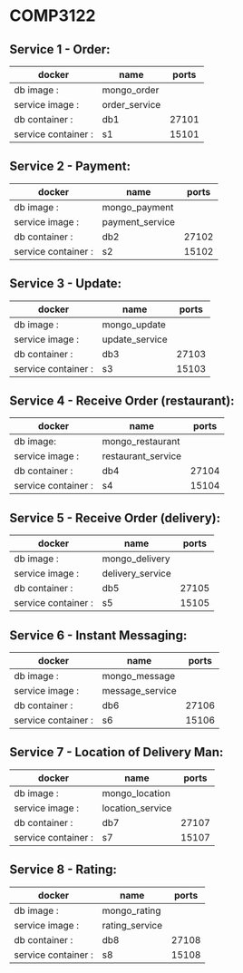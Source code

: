 # COMP3122

## Service 1 - Order:
|docker                   |name       |ports|
|-------------------------|-----------|-----|
| db image :          | mongo_order   |     |
| service image :     | order_service |     |
| db container :      | db1           |27101|
| service container : | s1            |15101|

## Service 2 - Payment:
|docker               |name             |ports|
|---------------------|-----------------|-----|
| db image :          | mongo_payment   |     |
| service image :     | payment_service |     |
| db container :      | db2             |27102|
| service container : | s2              |15102|

## Service 3 - Update:
|docker               |name              |ports|
|---------------------|------------------|-----|
| db image :          | mongo_update     |     |
| service image :     | update_service   |     |
| db container :      | db3              |27103|
| service container : | s3               |15103|

## Service 4 - Receive Order (restaurant):
|docker               |name               |ports|
|---------------------|-------------------|-----|
| db image:           | mongo_restaurant  |     |
| service image :     | restaurant_service|     |
| db container :      | db4               |27104|
| service container : | s4                |15104|

## Service 5 - Receive Order (delivery):
|docker               |name              |ports
|---------------------|------------------|-----
| db image :          | mongo_delivery   |     |
| service image :     | delivery_service |     |
| db container :      | db5              |27105|
| service container : | s5               |15105|

## Service 6 - Instant Messaging:
|docker               |name              |ports|
|---------------------|------------------|-----|
| db image :          | mongo_message    |     |
| service image :     | message_service  |     |
| db container :      | db6              |27106|
| service container : | s6               |15106|

## Service 7 - Location of Delivery Man:
|docker               |name              |ports|
|---------------------|------------------|-----|
| db image :          | mongo_location   |     |
| service image :     | location_service |     |
| db container :      | db7              |27107|
| service container : | s7               |15107|

## Service 8 - Rating:
|docker               |name              |ports|
|---------------------|------------------|-----|
| db image :          | mongo_rating     |     |
| service image :     | rating_service   |     |
| db container :      | db8              |27108|
| service container : | s8               |15108|